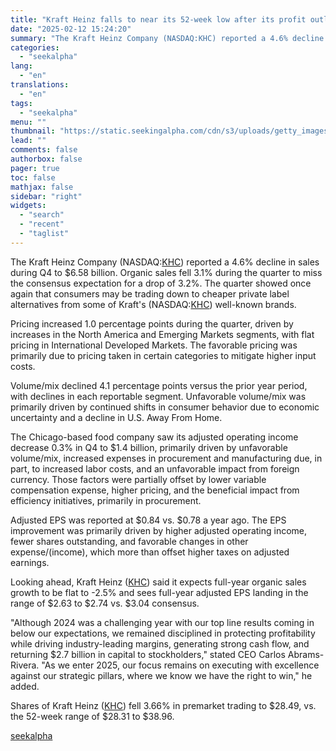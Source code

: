 ```yaml
---
title: "Kraft Heinz falls to near its 52-week low after its profit outlook disappoints"
date: "2025-02-12 15:24:20"
summary: "The Kraft Heinz Company (NASDAQ:KHC) reported a 4.6% decline in sales during Q4 to $6.58 billion. Organic sales fell 3.1% during the quarter to miss the consensus expectation for a drop of 3.2%. The quarter showed once again that consumers may be trading down to cheaper private label alternatives from..."
categories:
  - "seekalpha"
lang:
  - "en"
translations:
  - "en"
tags:
  - "seekalpha"
menu: ""
thumbnail: "https://static.seekingalpha.com/cdn/s3/uploads/getty_images/1358927461/image_1358927461.jpg"
lead: ""
comments: false
authorbox: false
pager: true
toc: false
mathjax: false
sidebar: "right"
widgets:
  - "search"
  - "recent"
  - "taglist"
---
```


The Kraft Heinz Company (NASDAQ:[KHC](https://seekingalpha.com/symbol/KHC "The Kraft Heinz Company")) reported a 4.6% decline in sales during Q4 to $6.58 billion. Organic sales fell 3.1% during the quarter to miss the consensus expectation for a drop of 3.2%. The quarter showed once again that consumers may be trading down to cheaper private label alternatives from some of Kraft's (NASDAQ:[KHC](https://seekingalpha.com/symbol/KHC "The Kraft Heinz Company")) well-known brands.

Pricing increased 1.0 percentage points during the quarter, driven by increases in the North America and Emerging Markets segments, with flat pricing in International Developed Markets. The favorable pricing was primarily due to pricing taken in certain categories to mitigate higher input costs.

Volume/mix declined 4.1 percentage points versus the prior year period, with declines in each reportable segment. Unfavorable volume/mix was primarily driven by continued shifts in consumer behavior due to economic uncertainty and a decline in U.S. Away From Home.

The Chicago-based food company saw its adjusted operating income decrease 0.3% in Q4 to $1.4 billion, primarily driven by unfavorable volume/mix, increased expenses in procurement and manufacturing due, in part, to increased labor costs, and an unfavorable impact from foreign currency. Those factors were partially offset by lower variable compensation expense, higher pricing, and the beneficial impact from efficiency initiatives, primarily in procurement.

Adjusted EPS was reported at $0.84 vs. $0.78 a year ago. The EPS improvement was primarily driven by higher adjusted operating income, fewer shares outstanding, and favorable changes in other expense/(income), which more than offset higher taxes on adjusted earnings.

Looking ahead, Kraft Heinz ([KHC](https://seekingalpha.com/symbol/KHC "The Kraft Heinz Company")) said it expects full-year organic sales growth to be flat to -2.5% and sees full-year adjusted EPS landing in the range of $2.63 to $2.74 vs. $3.04 consensus.

"Although 2024 was a challenging year with our top line results coming in below our expectations, we remained disciplined in protecting profitability while driving industry-leading margins, generating strong cash flow, and returning $2.7 billion in capital to stockholders," stated CEO Carlos Abrams-Rivera. "As we enter 2025, our focus remains on executing with excellence against our strategic pillars, where we know we have the right to win," he added.

Shares of Kraft Heinz ([KHC](https://seekingalpha.com/symbol/KHC "The Kraft Heinz Company")) fell 3.66% in premarket trading to $28.49, vs. the 52-week range of $28.31 to $38.96.

[seekalpha](https://seekingalpha.com/news/4406686-kraft-heinz-falls-to-near-its-52-week-low-after-its-profit-outlook-disappoints)

